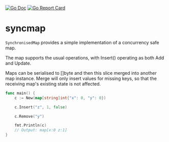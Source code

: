 [![Go Doc](https://pkg.go.dev/badge/github.com/gford1000-go/syncmap.svg)](https://pkg.go.dev/github.com/gford1000-go/syncmap)
[![Go Report Card](https://goreportcard.com/badge/github.com/gford1000-go/syncmap)](https://goreportcard.com/report/github.com/gford1000-go/syncmap)

syncmap
=======

`SynchronisedMap` provides a simple implementation of a concurrency safe map.

The map supports the usual operations, with Insert() operating as both Add and Update.

Maps can be serialised to []byte and then this slice merged into another map instance.  Merge will only insert values for missing keys, so that the receiving map's existing state is not affected. 


```go
func main() {
	c := New(map[string]int{"x": 0, "y": 0})

	c.Insert("z", 1, false)

	c.Remove("y")

	fmt.Println(c)
	// Output: map[x:0 z:1]
}

```
